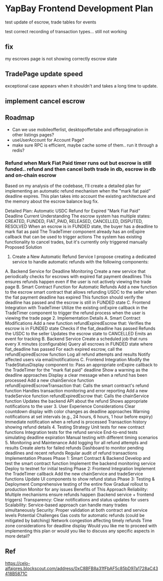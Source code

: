 # YapBay Frontend Development Plan

test update of escrow, trade tables for events

test correct recording of transaction types... still not working

## fix

my escrows page is not showing correctly escrow state

## TradePage update speed

exceptional case appears when it shouldn't and takes a long time to update.

## implement cancel escrow

## Roadmap

- Can we use mobileofferlist, desktopoffertabe and offerpagination in other listings pages?
- useUserAccount for Account Page?
- make sure RPC is efficient, maybe cache some of them.. run it through a redis?

### Refund when Mark Fiat Paid timer runs out but escrow is still funded.. refund and then cancel both trade in db, escrow in db and on-chain escrow

Based on my analysis of the codebase, I'll create a detailed plan for implementing an automatic refund mechanism when the "mark fiat paid" deadline expires. This plan takes into account the existing architecture and the memory about the escrow balance bug fix.

Detailed Plan: Automatic USDC Refund for Expired "Mark Fiat Paid" Deadline
Current Understanding
The escrow system has multiple states: CREATED, FUNDED, FIAT_PAID, RELEASED, CANCELLED, DISPUTED, RESOLVED
When an escrow is in FUNDED state, the buyer has a deadline to mark fiat as paid
The TradeTimer component already has an onExpire callback that can be used to trigger actions
The system has existing functionality to cancel trades, but it's currently only triggered manually
Proposed Solution

1. Create a New Automatic Refund Service
   I propose creating a dedicated service to handle automatic refunds with the following components:

A. Backend Service for Deadline Monitoring
Create a new service that periodically checks for escrows with expired fiat payment deadlines
This ensures refunds happen even if the user is not actively viewing the trade page
B. Smart Contract Function for Automatic Refunds
Add a new function to the escrow smart contract that allows refunding USDC to the seller when the fiat payment deadline has expired
This function should verify the deadline has passed and the escrow is still in FUNDED state
C. Frontend Integration with TradeTimer
Utilize the existing onExpire callback in the TradeTimer component to trigger the refund process when the user is viewing the trade page 2. Implementation Details
A. Smart Contract Modifications
Add a new function refundExpiredEscrow that:
Verifies the escrow is in FUNDED state
Checks if the fiat_deadline has passed
Refunds the USDC to the seller
Updates the escrow state to CANCELLED
Emits an event for tracking
B. Backend Service
Create a scheduled job that runs every X minutes (configurable)
Query all escrows in FUNDED state where fiat_deadline has passed
For each expired escrow, call the refundExpiredEscrow function
Log all refund attempts and results
Notify affected users via email/notifications
C. Frontend Integration
Modify the TradeStatusDisplay component to:
Pass an appropriate onExpire callback to the TradeTimer for the "mark fiat paid" deadline
Show a warning as the deadline approaches
Display a clear message when a refund has been processed
Add a new chainService function refundExpiredEscrowTransaction that:
Calls the smart contract's refund function
Handles transaction monitoring and error reporting
Add a new tradeService function refundExpiredEscrow that:
Calls the chainService function
Updates the backend API about the refund
Shows appropriate notifications to the user 3. User Experience Considerations
Clear countdown display with color changes as deadline approaches
Warning notifications at set intervals (e.g., 24 hours, 6 hours, 1 hour before expiry)
Immediate notification when a refund is processed
Transaction history showing refund details 4. Testing Strategy
Unit tests for new contract functions
Integration tests for the refund service
End-to-end tests simulating deadline expiration
Manual testing with different timing scenarios 5. Monitoring and Maintenance
Add logging for all refund attempts and results
Create alerts for failed refunds
Dashboard to monitor pending deadlines and recent refunds
Regular audit of refund transactions
Implementation Phases
Phase 1: Smart Contract & Backend
Develop and test the smart contract function
Implement the backend monitoring service
Deploy to testnet for initial testing
Phase 2: Frontend Integration
Implement the TradeTimer callback
Add the new chainService and tradeService functions
Update UI components to show refund status
Phase 3: Testing & Deployment
Comprehensive testing of the entire flow
Gradual rollout to production
Monitor for any issues
Benefits of This Approach
Reliability: Multiple mechanisms ensure refunds happen (backend service + frontend triggers)
Transparency: Clear notifications and status updates for users
Scalability: Service-based approach can handle many trades simultaneously
Security: Proper validation at both contract and service levels
Potential Challenges
Gas costs for automatic refunds (could be mitigated by batching)
Network congestion affecting timely refunds
Time zone considerations for deadline display
Would you like me to proceed with implementing this plan or would you like to discuss any specific aspects in more detail?

## Ref

https://celo-alfajores.blockscout.com/address/0xC8BFB8a31fFbAF5c85bD97a1728aC43418B5871C
